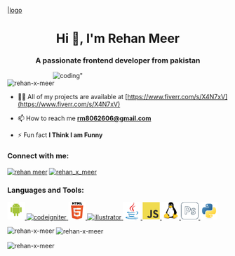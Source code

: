 |[logo](https://github.com/Rehan-x-Meer/Rehan-x-Meer/blob/main/Navy%20Blue%20Geometric%20Technology%20LinkedIn%20Banner.png)
<h1 align="center">Hi 👋, I'm Rehan Meer</h1>
<h3 align="center">A passionate frontend developer from pakistan</h3>
<img align="right" alt=coding" width="400"src="https://github.com/Rehan-x-Meer/Rehan-x-Meer/blob/main/Blue%20Futuristic%20Cyberpunk%20Facebook%20Profile%20Picture.png">
<p align="left"> <img src="https://komarev.com/ghpvc/?username=rehan-x-meer&label=Profile%20views&color=0e75b6&style=flat" alt="rehan-x-meer" /> </p>

- 👨‍💻 All of my projects are available at [https://www.fiverr.com/s/X4N7xV](https://www.fiverr.com/s/X4N7xV)

- 📫 How to reach me **rm8062606@gmail.com**

- ⚡ Fun fact **I Think I am Funny**

<h3 align="left">Connect with me:</h3>
<p align="left">
<a href="https://fb.com/rehan meer" target="blank"><img align="center" src="https://raw.githubusercontent.com/rahuldkjain/github-profile-readme-generator/master/src/images/icons/Social/facebook.svg" alt="rehan meer" height="30" width="40" /></a>
<a href="https://instagram.com/rehan_x_meer" target="blank"><img align="center" src="https://raw.githubusercontent.com/rahuldkjain/github-profile-readme-generator/master/src/images/icons/Social/instagram.svg" alt="rehan_x_meer" height="30" width="40" /></a>
</p>

<h3 align="left">Languages and Tools:</h3>
<p align="left"> <a href="https://developer.android.com" target="_blank" rel="noreferrer"> <img src="https://raw.githubusercontent.com/devicons/devicon/master/icons/android/android-original-wordmark.svg" alt="android" width="40" height="40"/> </a> <a href="https://codeigniter.com" target="_blank" rel="noreferrer"> <img src="https://cdn.worldvectorlogo.com/logos/codeigniter.svg" alt="codeigniter" width="40" height="40"/> </a> <a href="https://www.w3.org/html/" target="_blank" rel="noreferrer"> <img src="https://raw.githubusercontent.com/devicons/devicon/master/icons/html5/html5-original-wordmark.svg" alt="html5" width="40" height="40"/> </a> <a href="https://www.adobe.com/in/products/illustrator.html" target="_blank" rel="noreferrer"> <img src="https://www.vectorlogo.zone/logos/adobe_illustrator/adobe_illustrator-icon.svg" alt="illustrator" width="40" height="40"/> </a> <a href="https://www.java.com" target="_blank" rel="noreferrer"> <img src="https://raw.githubusercontent.com/devicons/devicon/master/icons/java/java-original.svg" alt="java" width="40" height="40"/> </a> <a href="https://developer.mozilla.org/en-US/docs/Web/JavaScript" target="_blank" rel="noreferrer"> <img src="https://raw.githubusercontent.com/devicons/devicon/master/icons/javascript/javascript-original.svg" alt="javascript" width="40" height="40"/> </a> <a href="https://www.linux.org/" target="_blank" rel="noreferrer"> <img src="https://raw.githubusercontent.com/devicons/devicon/master/icons/linux/linux-original.svg" alt="linux" width="40" height="40"/> </a> <a href="https://www.photoshop.com/en" target="_blank" rel="noreferrer"> <img src="https://raw.githubusercontent.com/devicons/devicon/master/icons/photoshop/photoshop-line.svg" alt="photoshop" width="40" height="40"/> </a> <a href="https://www.python.org" target="_blank" rel="noreferrer"> <img src="https://raw.githubusercontent.com/devicons/devicon/master/icons/python/python-original.svg" alt="python" width="40" height="40"/> </a> </p>

<p><img align="left" src="https://github-readme-stats.vercel.app/api/top-langs?username=rehan-x-meer&show_icons=true&locale=en&layout=compact" alt="rehan-x-meer" /></p>

<p>&nbsp;<img align="center" src="https://github-readme-stats.vercel.app/api?username=rehan-x-meer&show_icons=true&locale=en" alt="rehan-x-meer" /></p>

<p><img align="center" src="https://github-readme-streak-stats.herokuapp.com/?user=rehan-x-meer&" alt="rehan-x-meer" /></p>
